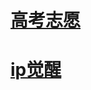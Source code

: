 # [高考志愿](https://github.com/Soirks/TreeToForest/blob/main/%E5%BF%97%E6%84%BF/readme.md)

# [ip觉醒](https://github.com/Soirks/TreeToForest/tree/main/ip%E8%A7%89%E9%86%92)
